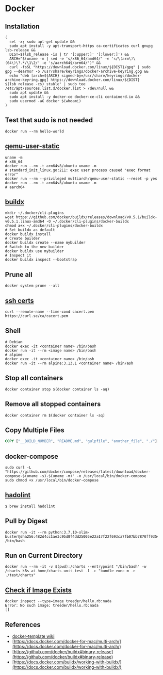 # Docker

## Installation

```shell
(
  set -x; sudo apt-get update &&
  sudo apt install -y apt-transport-https ca-certificates curl gnupg lsb-release &&
  DIST=$(lsb_release -is | tr '[:upper:]' '[:lower:]') &&
  ARCH="$(uname -m | sed -e 's/x86_64/amd64/' -e 's/\(arm\)\(64\)\?.*/\1\2/' -e 's/aarch64$/arm64/')" &&
  curl -fsSL "https://download.docker.com/linux/${DIST}/gpg" | sudo gpg --dearmor -o /usr/share/keyrings/docker-archive-keyring.gpg &&
  echo "deb [arch=${ARCH} signed-by=/usr/share/keyrings/docker-archive-keyring.gpg] https://download.docker.com/linux/${DIST} $(lsb_release -cs) stable" | sudo tee /etc/apt/sources.list.d/docker.list > /dev/null &&
  sudo apt update &&
  sudo apt install -y docker-ce docker-ce-cli containerd.io &&
  sudo usermod -aG docker $(whoami)
)
```

## Test that sudo is not needed

```shell
docker run --rm hello-world
```

## [qemu-user-static](https://github.com/multiarch/qemu-user-static)

```shell
uname -m
# x86_64
docker run --rm -t arm64v8/ubuntu uname -m
# standard_init_linux.go:211: exec user process caused "exec format error"
docker run --rm --privileged multiarch/qemu-user-static --reset -p yes
docker run --rm -t arm64v8/ubuntu uname -m
# aarch64
```

## [buildx](https://github.com/docker/buildx#binary-release)

```shell
mkdir ~/.docker/cli-plugins
wget https://github.com/docker/buildx/releases/download/v0.5.1/buildx-v0.5.1.linux-amd64 -O ~/.docker/cli-plugins/docker-buildx
chmod a+x ~/.docker/cli-plugins/docker-buildx
# Set buildx as default
docker buildx install
# Create builder
docker buildx create --name mybuilder
# Switch to the new builder
docker buildx use mybuilder
# Inspect it
docker buildx inspect --bootstrap
```

## Prune all

```shell
docker system prune --all
```


## [ssh certs](https://curl.se/docs/caextract.html)
```shell
curl --remote-name --time-cond cacert.pem https://curl.se/ca/cacert.pem
```

## Shell

```shell
# Debian
docker exec -it <container name> /bin/bash
docker run -it --rm <image name> /bin/bash
# alpine
docker exec -it <container name> /bin/ash
docker run -it --rm alpine:3.13.1 <container name> /bin/ash
```

## Stop all containers

```shell
docker container stop $(docker container ls -aq)
```

## Remove all stopped containers

```shell
docker container rm $(docker container ls -aq)
```

## Copy Multiple Files

```dockerfile
COPY ["__BUILD_NUMBER", "README.md", "gulpfile", "another_file", "./"]
```

## docker-compose

```script
sudo curl -L "https://github.com/docker/compose/releases/latest/download/docker-compose-$(uname -s)-$(uname -m)" -o /usr/local/bin/docker-compose
sudo chmod +x /usr/local/bin/docker-compose
```

## [hadolint](https://github.com/hadolint/hadolint)

```shell
$ brew install hadolint
```
## Pull by Digest

```shell
docker run -it --rm python:3.7.10-slim-buster@sha256:482d4cc1ae3c95d0f4dd25005e22a17f22f693ca7fb07bb7870ff9354844f738 /bin/bash
```

## Run on Current Directory

```shell
docker run --rm -it -v $(pwd):/charts --entrypoint "/bin/bash" -w /charts k8s-at-home/charts-unit-test -l -c "bundle exec m -r ./test/charts"
```

## [Check if Image Exists](https://stackoverflow.com/a/33061675/1061279)

```shell
docker inspect --type=image treeder/hello.rb:nada
Error: No such image: treeder/hello.rb:nada
[]
```

## References

* [docker-template wiki](https://github.com/nicholaswilde/docker-template/wiki/)
* [https://docs.docker.com/docker-for-mac/multi-arch/](https://docs.docker.com/docker-for-mac/multi-arch/)
* [https://github.com/docker/buildx#binary-release](https://github.com/docker/buildx#binary-release)
* [https://docs.docker.com/buildx/working-with-buildx/](https://docs.docker.com/buildx/working-with-buildx/)
